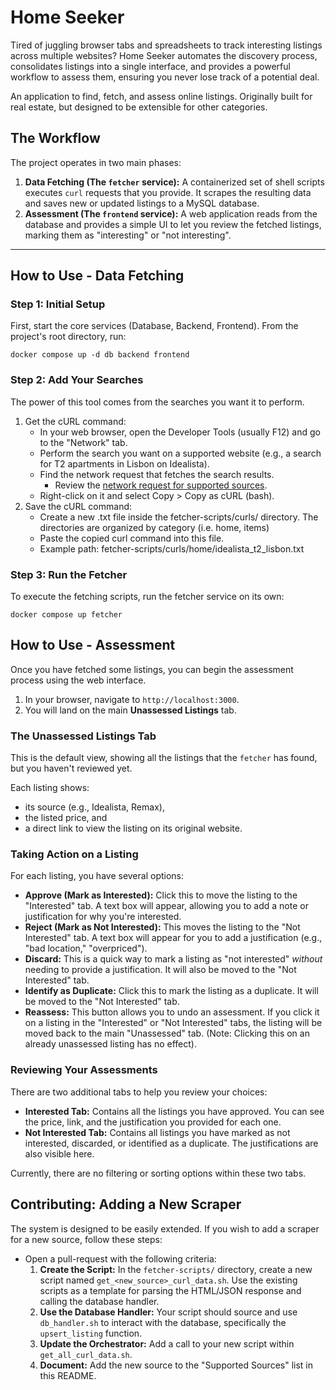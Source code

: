 # Home Seeker

Tired of juggling browser tabs and spreadsheets to track interesting listings across multiple websites? Home Seeker automates the discovery process, consolidates listings into a single interface, and provides a powerful workflow to assess them, ensuring you never lose track of a potential deal.

An application to find, fetch, and assess online listings. Originally built for real estate, but designed to be extensible for other categories.

## The Workflow

The project operates in two main phases:

1.  **Data Fetching (The `fetcher` service):** A containerized set of shell scripts executes `curl` requests that you provide. It scrapes the resulting data and saves new or updated listings to a MySQL database.
2.  **Assessment (The `frontend` service):** A web application reads from the database and provides a simple UI to let you review the fetched listings, marking them as "interesting" or "not interesting".

---

## How to Use - **Data Fetching**

### Step 1: Initial Setup

First, start the core services (Database, Backend, Frontend). From the project's root directory, run:

``` shell
docker compose up -d db backend frontend
```

### Step 2: Add Your Searches

The power of this tool comes from the searches you want it to perform.

1. Get the cURL command:
   * In your web browser, open the Developer Tools (usually F12) and go to the "Network" tab.
   * Perform the search you want on a supported website (e.g., a search for T2 apartments in Lisbon on Idealista).
   * Find the network request that fetches the search results.
     * Review the [network request for supported sources](./supported-sources-network-request.md).
   * Right-click on it and select Copy > Copy as cURL (bash).
2. Save the cURL command:
   * Create a new .txt file inside the fetcher-scripts/curls/ directory. The directories are organized by category (i.e. home, items)
   * Paste the copied curl command into this file.
   * Example path: fetcher-scripts/curls/home/idealista_t2_lisbon.txt

   
### Step 3: Run the Fetcher

To execute the fetching scripts, run the fetcher service on its own:

``` shell
docker compose up fetcher
```

## How to Use - **Assessment**

Once you have fetched some listings, you can begin the assessment process using the web interface.

1.  In your browser, navigate to `http://localhost:3000`.
2.  You will land on the main **Unassessed Listings** tab.

### The Unassessed Listings Tab

This is the default view, showing all the listings that the `fetcher` has found, but you haven't reviewed yet.

Each listing shows:
* its source (e.g., Idealista, Remax),
* the listed price, and
* a direct link to view the listing on its original website.

### Taking Action on a Listing

For each listing, you have several options:

*   **Approve (Mark as Interested):** Click this to move the listing to the "Interested" tab. A text box will appear, allowing you to add a note or justification for why you're interested.
*   **Reject (Mark as Not Interested):** This moves the listing to the "Not Interested" tab. A text box will appear for you to add a justification (e.g., "bad location," "overpriced").
*   **Discard:** This is a quick way to mark a listing as "not interested" *without* needing to provide a justification. It will also be moved to the "Not Interested" tab.
*   **Identify as Duplicate:** Click this to mark the listing as a duplicate. It will be moved to the "Not Interested" tab.
*   **Reassess:** This button allows you to undo an assessment. If you click it on a listing in the "Interested" or "Not Interested" tabs, the listing will be moved back to the main "Unassessed" tab. (Note: Clicking this on an already unassessed listing has no effect).

### Reviewing Your Assessments

There are two additional tabs to help you review your choices:

*   **Interested Tab:** Contains all the listings you have approved. You can see the price, link, and the justification you provided for each one.
*   **Not Interested Tab:** Contains all listings you have marked as not interested, discarded, or identified as a duplicate. The justifications are also visible here.

Currently, there are no filtering or sorting options within these two tabs.

## Contributing: Adding a New Scraper

The system is designed to be easily extended. If you wish to add a scraper for a new source, follow these steps:

* Open a pull-request with the following criteria:
  1.  **Create the Script:** In the `fetcher-scripts/` directory, create a new script named `get_<new_source>_curl_data.sh`. Use the existing scripts as a template for parsing the HTML/JSON response and calling the database handler.
  2.  **Use the Database Handler:** Your script should source and use `db_handler.sh` to interact with the database, specifically the `upsert_listing` function.
  3.  **Update the Orchestrator:** Add a call to your new script within `get_all_curl_data.sh`.
  4.  **Document:** Add the new source to the "Supported Sources" list in this README.